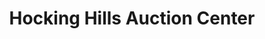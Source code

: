 ---
title: "Hocking Hills Auction Center"
url: /logan/hocking-hills-auction-center/
shop: auction house
---